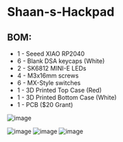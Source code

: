 # Shaan-s-Hackpad

## BOM:

- 1 - Seeed XIAO RP2040
- 6 - Blank DSA keycaps (White)
- 2 - SK6812 MINI-E LEDs
- 4 - M3x16mm screws
- 6 - MX-Style switches
- 1 - 3D Printed Top Case (Red)
- 1 - 3D Printed Bottom Case (White)
- 1 - PCB ($20 Grant)


![image](https://github.com/user-attachments/assets/f66b53a9-bc49-461a-a5ab-961b58df967d)

![image](https://github.com/user-attachments/assets/e1495e7d-0d8e-4a1c-97a5-fb6712d5bc18)
![image](https://github.com/user-attachments/assets/c7e61ec6-dd2f-45be-98b0-86c9f97b9474)
![image](https://github.com/user-attachments/assets/fea10bfa-4cbc-4812-907f-0b1e734a4a21)
